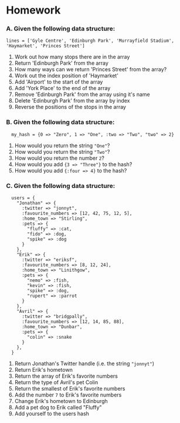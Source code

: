 # Homework

### A. Given the following data structure:

```
lines = ['Gyle Centre', 'Edinburgh Park', 'Murrayfield Stadium', 'Haymarket', 'Princes Street']
```

1. Work out how many stops there are in the array
2. Return 'Edinburgh Park' from the array
3. How many ways can we return 'Princes Street' from the array?
4. Work out the index position of 'Haymarket'
5. Add 'Airport' to the start of the array
6. Add 'York Place' to the end of the array
7. Remove 'Edinburgh Park' from the array using it's name
8. Delete 'Edinburgh Park' from the array by index
9. Reverse the positions of the stops in the array


### B. Given the following data structure:

```
  my_hash = {0 => "Zero", 1 => "One", :two => "Two", "two" => 2}
```

1. How would you return the string `"One"`?
2. How would you return the string `"Two"`?
3. How would you return the number `2`?
4. How would you add `{3 => "Three"}` to the hash?
5. How would you add `{:four => 4}` to the hash?


### C. Given the following data structure:

```
  users = {
    "Jonathan" => {
      :twitter => "jonnyt",
      :favourite_numbers => [12, 42, 75, 12, 5],
      :home_town => "Stirling",
      :pets => {
        "fluffy" => :cat,
        "fido" => :dog,
        "spike" => :dog
      }
    },
    "Erik" => {
      :twitter => "eriksf",
      :favourite_numbers => [8, 12, 24],
      :home_town => "Linithgow",
      :pets => {
        "nemo" => :fish,
        "kevin" => :fish,
        "spike" => :dog,
        "rupert" => :parrot
      }
    },
    "Avril" => {
      :twitter => "bridgpally",
      :favourite_numbers => [12, 14, 85, 88],
      :home_town => "Dunbar",
      :pets => {
        "colin" => :snake
      }
    },
  }
```

1. Return Jonathan's Twitter handle (i.e. the string `"jonnyt"`)
2. Return Erik's hometown
3. Return the array of Erik's favorite numbers
4. Return the type of Avril's pet Colin
5. Return the smallest of Erik's favorite numbers
6. Add the number `7` to Erik's favorite numbers
7. Change Erik's hometown to Edinburgh
8. Add a pet dog to Erik called "Fluffy"
9. Add yourself to the users hash
